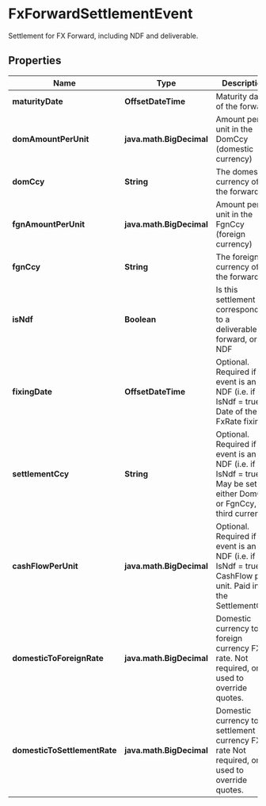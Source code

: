

# FxForwardSettlementEvent

Settlement for FX Forward, including NDF and deliverable.

## Properties

| Name | Type | Description | Notes |
|------------ | ------------- | ------------- | -------------|
|**maturityDate** | **OffsetDateTime** | Maturity date of the forward |  |
|**domAmountPerUnit** | **java.math.BigDecimal** | Amount per unit in the DomCcy (domestic currency) |  |
|**domCcy** | **String** | The domestic currency of the forward |  |
|**fgnAmountPerUnit** | **java.math.BigDecimal** | Amount per unit in the FgnCcy (foreign currency) |  |
|**fgnCcy** | **String** | The foreign currency of the forward. |  |
|**isNdf** | **Boolean** | Is this settlement corresponding to a deliverable forward, or an NDF |  |
|**fixingDate** | **OffsetDateTime** | Optional. Required if the event is an NDF (i.e. if IsNdf &#x3D; true).  Date of the FxRate fixings. |  [optional] |
|**settlementCcy** | **String** | Optional. Required if the event is an NDF (i.e. if IsNdf &#x3D; true).  May be set to either DomCcy or FgnCcy, or a third currency. |  [optional] |
|**cashFlowPerUnit** | **java.math.BigDecimal** | Optional. Required if the event is an NDF (i.e. if IsNdf &#x3D; true).  CashFlow per unit. Paid in the SettlementCcy. |  [optional] |
|**domesticToForeignRate** | **java.math.BigDecimal** | Domestic currency to foreign currency FX rate.  Not required, only used to override quotes. |  [optional] |
|**domesticToSettlementRate** | **java.math.BigDecimal** | Domestic currency to settlement currency FX rate  Not required, only used to override quotes. |  [optional] |



